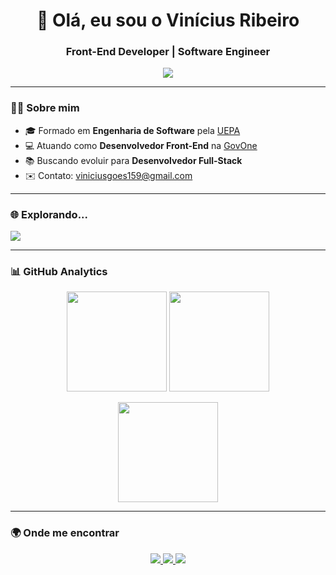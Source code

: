 <div align="center">
  <h1>👋 Olá, eu sou o Vinícius Ribeiro</h1>
  <h3><strong>Front-End Developer | Software Engineer</strong></h3>

  <!-- Skills principais -->
  <a href="https://skillicons.dev">
    <img src="https://skillicons.dev/icons?i=react,next,typescript,tailwind,vite,redux,figma,git,github,gitlab" />
  </a>
</div>

---

### 👨‍💻 Sobre mim
- 🎓 Formado em **Engenharia de Software** pela [UEPA](https://www.uepa.br/)  
- 💻 Atuando como **Desenvolvedor Front-End** na [GovOne](https://www.govone.digital/)  
- 📚 Buscando evoluir para **Desenvolvedor Full-Stack**  
- ✉️ Contato: [viniciusgoes159@gmail.com](mailto:viniciusgoes159@gmail.com)  

---

### 🌐 Explorando...
<a href="https://skillicons.dev">
  <img src="https://skillicons.dev/icons?i=nodejs,express,nest,prisma,vitest,mysql,postgres,docker" />
</a>

---

### 📊 GitHub Analytics

<p align="center">
  <img 
    src="https://github-readme-stats.vercel.app/api?username=Viniciusrbr&theme=react&hide_border=false&include_all_commits=true&show_icons=true" 
    height="160"
  />
  <img 
    src="https://github-readme-stats.vercel.app/api/top-langs/?username=Viniciusrbr&theme=react&hide_border=false&layout=compact" 
    height="160"
  />
</p>

<p align="center">
  <img 
    src="https://github-readme-streak-stats.herokuapp.com/?user=Viniciusrbr&theme=react&hide_border=false" 
    height="160"
  />
</p>

---

### 🌍 Onde me encontrar

<p align="center">
  <a href="https://www.linkedin.com/in/viniciusrbr/">
    <img src="https://img.shields.io/badge/-viniciusrbr-blue?style=flat-square&logo=Linkedin&logoColor=white"/>
  </a>
  <a href="mailto:viniciusgoes159@gmail.com">
    <img src="https://img.shields.io/badge/-viniciusgoes159@gmail.com-006bed?style=flat-square&logo=Gmail&logoColor=white"/>
  </a>
  <a href="https://github.com/Viniciusrbr">
    <img src="https://img.shields.io/github/followers/Viniciusrbr?label=follow&style=social"/>
  </a>
</p>
